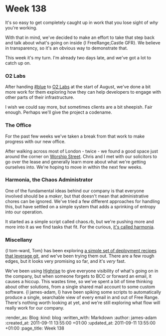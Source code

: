 Week 138
========

It's so easy to get completely caught up in work that you lose sight of *why* you're working.

With that in mind, we've decided to make an effort to take that step back and talk about what's going on inside {l FreeRange,Castle GFR}. We believe in transparency, so it's an obvious way to demonstrate that.

This week it's my turn. I'm already two days late, and we've got a lot to catch up on.

### O2 Labs

After handing [#blue][] to [O2 Labs][] at the start of August, we've done a bit more work for them exploring how they can help developers to engage with other parts of their infrastructure.

I wish we could say more, but sometimes clients are a bit sheepish. Fair enough. Perhaps we'll give the project a codename.

### The Office

For the past few weeks we've taken a break from that work to make progress with our new office.

After walking across most of London - twice - we found a good space just around the corner on [Worship Street][]. Chris and I met with our solicitors to go over the lease and generally learn more about what we're getting ourselves into. We're hoping to move in within the next few weeks.

### Harmonia, the Chaos Administrator

One of the fundamental ideas behind our company is that everyone involved should be a *maker*, but that doesn't mean that administrative chores can be ignored. We've tried a few different approaches for handling this, but have settled on a simple system that adds a sprinking of entropy into our operation. 

It started as a simple script called chaos.rb, but we're pushing more and more into it as we find tasks that fit. For the curious, [it's called harmonia][harmonia].


### Miscellany

{l tom-ward, Tom} has been exploring [a simple set of deployment recipes that leverage git][tomafro-deploy], and we've been trying them out. There are a few rough edges, but it looks very promising so far, and it's *very* fast.

We've been using [Highrise][] to give everyone visibility of what's going on in the company, but when someone forgets to BCC or forward an email, it causes a hiccup. This wastes time, so we've spent a bit of time thinking about other solutions, from a single shared mail account to some custom software. {l james-adam, I} have been spiking some scripts to automatically produce a single, searchable view of every email in and out of Free Range. There's nothing worth looking at yet, and we're still exploring what flow will really work for our company.



[#blue]: https://hashblue.com
[O2 Labs]: http://o2labs.co.uk/
[Protein]: http://prote.in
[Worship Street]: http://maps.google.co.uk/maps?q=worship+street,+ec2&gl=uk&t=m&z=16&vpsrc=0
[harmonia]: http://github.com/freerange/harmonia
[tomafro-deploy]: http://github.com/tomafro/tomafro-deploy
[Highrise]: http://highrisehq.com

:render_as: Blog
:kind: blog
:written_with: Markdown
:author: james-adam
:created_at: 2011-09-11 13:55:00 +01:00
:updated_at: 2011-09-11 13:55:00 +01:00
:page_title: Week 138
